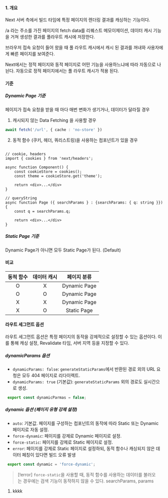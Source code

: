 
#### 1. 개요
Next 서버 측에서 빌드 타임에 특정 페이지의 렌더링 결과를 캐싱하는 기능이다.

/a 라는 주소를 가진 페이지의 fetch data를 리퀘스트 메모이제이션, 데이터 캐시 기능을 거쳐 생성한 결과를 풀라우트 캐시에 저장한다.

브라우저 접속 요청이 들어 왔을 때 풀 라우트 캐시에서 캐시 된 결과를 꺼내와 사용자에게 빠른 페이지를 보여준다.

Next에서는 정적 페이지와 동적 페이지로 어떤 기능을 사용하느냐에 따라 자동으로 나뉜다.
자동으로 정적 페이지에서는 풀 라우트 캐시가 적용 된다.


#### 기준
##### Dynamic Page 기준
페이지가 접속 요청을 받을 때 마다 매번 변화가 생기거나, 데이터가 달라질 경우

1. 캐시되지 않는 Data Fetching 을 사용할 경우
``` typescript
await fetch('/url', { cache : 'no-store' })
```
2. 동적 함수 (쿠키, 헤더, 쿼리스트링)을 사용하는 컴포넌트가 있을 경우
``` tsx

// cookie, headers
import { cookies } from 'next/headers';

async function Component() {
	const cookieStore = cookies();
	const theme = cookieStore.get('theme');
	
	return <div>...</div>
}

// queryString
async function Page ({ searchParams } : {searchParams: { q: string }}) {
	const q = searchParams.q;

	return <div>...</div>
}
```

##### Static Page 기준
Dynamic Page가 아니면 모두 Static Page가 된다. (Default)


#### 비교
| 동적 함수 | 데이터 캐시 |    페이지 분류    |
| :---: | :----: | :----------: |
|   O   |   X    | Dynamic Page |
|   O   |   O    | Dynamic Page |
|   X   |   X    | Dynamic Page |
|   X   |   O    | Static Page  |

#### 라우트 세그먼트 옵션
라우트 세그먼트 옵션은 특정 페이지의 동작을 강제적으로 설정할 수 있는 옵션이다. 이를 통해 캐싱 설정, Revalidate 타임, 서버 지역 등을 지정할 수 있다.

##### dynamicParams 옵션
- `dynamicParams: false`: `generateStaticParams`에서 반환된 경로 외의 URL 요청은 모두 404 페이지로 리다이렉트.
- `dynamicParams: true` (기본값): `generateStaticParams` 외의 경로도 실시간으로 생성.
``` typescript
 export const dynamicParmas = false;
```
##### dynamic 옵션 (페이지 유형 강제 설정)
- `auto`: 기본값. 페이지를 구성하는 컴포넌트의 동작에 따라 Static 또는 Dynamic 페이지로 자동 설정.
- `force-dynamic`: 페이지를 강제로 Dynamic 페이지로 설정.
- `force-static`: 페이지를 강제로 Static 페이지로 설정.
- `error`: 페이지를 강제로 Static 페이지로 설정하되, 동적 함수나 캐싱되지 않은 데이터 페칭이 있다면 빌드 오류 발생

``` typescript
 export const dynamic = 'force-dynamic';
```

> [!error] 
> `force-static`을 사용할 때, 동적 함수를 사용하는 데이터를 불러오는 경우에는 검색 기능이 동작하지 않을 수 있다.
> searchParams, params

1. kkkk